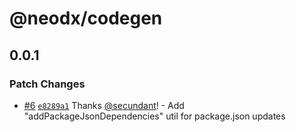 # @neodx/codegen

## 0.0.1

### Patch Changes

- [#6](https://github.com/secundant/neodx/pull/6) [`e8289a1`](https://github.com/secundant/neodx/commit/e8289a1bddfaac69d3377418a26b482df68162a6) Thanks [@secundant](https://github.com/secundant)! - Add "addPackageJsonDependencies" util for package.json updates
